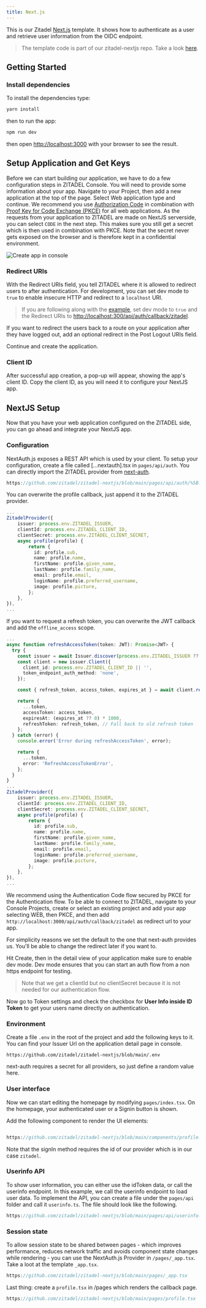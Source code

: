 ```yaml
---
title: Next.js
---
```


This is our Zitadel [Next.js](https://nextjs.org/) template. It shows how to authenticate as a user and retrieve user information from the OIDC endpoint.

> The template code is part of our zitadel-nextjs repo. Take a look [here](https://github.com/zitadel/zitadel-nextjs).

## Getting Started

### Install dependencies

To install the dependencies type:

```bash
yarn install
```

then to run the app:

```bash
npm run dev
```

then open [http://localhost:3000](http://localhost:3000) with your browser to see the result.

## Setup Application and Get Keys

Before we can start building our application, we have to do a few configuration steps in ZITADEL Console.
You will need to provide some information about your app.
Navigate to your Project, then add a new application at the top of the page.
Select Web application type and continue.
We recommend you use [Authorization Code](/apis/openidoauth/grant-types#authorization-code) in combination with [Proof Key for Code Exchange (PKCE)](/apis/openidoauth/grant-types#proof-key-for-code-exchange) for all web applications.
As the requests from your application to ZITADEL are made on NextJS serverside, you can select `CODE` in the next step. This makes sure you still get a secret which is then used in combination with PKCE. Note that the secret never gets exposed on the browser and is therefore kept in a confidential environment.

![Create app in console](/img/nextjs/app-create.png)

### Redirect URIs

With the Redirect URIs field, you tell ZITADEL where it is allowed to redirect users to after authentication. For development, you can set dev mode to `true` to enable insecure HTTP and redirect to a `localhost` URI.

> If you are following along with the [example](https://github.com/zitadel/zitadel-angular), set dev mode to `true` and the Redirect URIs to <http://localhost:300/api/auth/callback/zitadel>.

If you want to redirect the users back to a route on your application after they have logged out, add an optional redirect in the Post Logout URIs field.

Continue and create the application.

### Client ID

After successful app creation, a pop-up will appear, showing the app's client ID. Copy the client ID, as you will need it to configure your NextJS app.

## NextJS Setup

Now that you have your web application configured on the ZITADEL side, you can go ahead and integrate your NextJS app.

### Configuration

NextAuth.js exposes a REST API which is used by your client.
To setup your configuration, create a file called [...nextauth].tsx in `pages/api/auth`.
You can directly import the ZITADEL provider from [next-auth](https://next-auth.js.org/providers/zitadel).

```ts reference
https://github.com/zitadel/zitadel-nextjs/blob/main/pages/api/auth/%5B...nextauth%5D.tsx
```

You can overwrite the profile callback, just append it to the ZITADEL provider.

```ts
...
ZitadelProvider({
    issuer: process.env.ZITADEL_ISSUER,
    clientId: process.env.ZITADEL_CLIENT_ID,
    clientSecret: process.env.ZITADEL_CLIENT_SECRET,
    async profile(profile) {
        return {
          id: profile.sub,
          name: profile.name,
          firstName: profile.given_name,
          lastName: profile.family_name,
          email: profile.email,
          loginName: profile.preferred_username,
          image: profile.picture,
        };
    },
}),
...
```

If you want to request a refresh token, you can overwrite the JWT callback and add the `offline_access` scope.

```ts
...
async function refreshAccessToken(token: JWT): Promise<JWT> {
  try {
    const issuer = await Issuer.discover(process.env.ZITADEL_ISSUER ?? '');
    const client = new issuer.Client({
      client_id: process.env.ZITADEL_CLIENT_ID || '',
      token_endpoint_auth_method: 'none',
    });

    const { refresh_token, access_token, expires_at } = await client.refresh(token.refreshToken as string);

    return {
      ...token,
      accessToken: access_token,
      expiresAt: (expires_at ?? 0) * 1000,
      refreshToken: refresh_token, // Fall back to old refresh token
    };
  } catch (error) {
    console.error('Error during refreshAccessToken', error);

    return {
      ...token,
      error: 'RefreshAccessTokenError',
    };
  }
}
...
ZitadelProvider({
    issuer: process.env.ZITADEL_ISSUER,
    clientId: process.env.ZITADEL_CLIENT_ID,
    clientSecret: process.env.ZITADEL_CLIENT_SECRET,
    async profile(profile) {
        return {
          id: profile.sub,
          name: profile.name,
          firstName: profile.given_name,
          lastName: profile.family_name,
          email: profile.email,
          loginName: profile.preferred_username,
          image: profile.picture,
        };
    },
}),
...
```

We recommend using the Authentication Code flow secured by PKCE for the Authentication flow.
To be able to connect to ZITADEL, navigate to your Console Projects, create or select an existing project and add your app selecting WEB, then PKCE, and then add `http://localhost:3000/api/auth/callback/zitadel` as redirect url to your app.

For simplicity reasons we set the default to the one that next-auth provides us. You'll be able to change the redirect later if you want to.

Hit Create, then in the detail view of your application make sure to enable dev mode. Dev mode ensures that you can start an auth flow from a non https endpoint for testing.

> Note that we get a clientId but no clientSecret because it is not needed for our authentication flow.

Now go to Token settings and check the checkbox for **User Info inside ID Token** to get your users name directly on authentication.

### Environment

Create a file `.env` in the root of the project and add the following keys to it.
You can find your Issuer Url on the application detail page in console.

```env reference
https://github.com/zitadel/zitadel-nextjs/blob/main/.env
```

next-auth requires a secret for all providers, so just define a random value here.

### User interface

Now we can start editing the homepage by modifying `pages/index.tsx`. On the homepage, your authenticated user or a Signin button is shown.

Add the following component to render the UI elements:

```ts reference

https://github.com/zitadel/zitadel-nextjs/blob/main/components/profile.tsx#L4-L38
```

Note that the signIn method requires the id of our provider which is in our case `zitadel`.

### Userinfo API

To show user information, you can either use the idToken data, or call the userinfo endpoint.
In this example, we call the userinfo endpoint to load user data.
To implement the API, you can create a file under the `pages/api` folder and call it `userinfo.ts`.
The file should look like the following.

```ts reference
https://github.com/zitadel/zitadel-nextjs/blob/main/pages/api/userinfo.ts
```

### Session state

To allow session state to be shared between pages - which improves performance, reduces network traffic and avoids component state changes while rendering - you can use the NextAuth.js Provider in `/pages/_app.tsx`.
Take a loot at the template `_app.tsx`.

```ts reference
https://github.com/zitadel/zitadel-nextjs/blob/main/pages/_app.tsx
```

Last thing: create a `profile.tsx` in /pages which renders the callback page.

```ts reference
https://github.com/zitadel/zitadel-nextjs/blob/main/pages/profile.tsx
```
